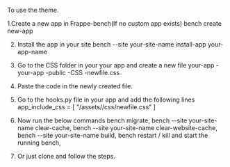 To use the theme.

1.Create a new app in Frappe-bench(If no custom app exists)
    bench create new-app <app-name>

2. Install the app in your site
    bench --site your-site-name install-app your-app-name

3. Go to the CSS folder in your your app and create a new file
    your-app
        -your-app
            -public
                -CSS
                    -newfile.css

4. Paste the code in the newly created file.

5. Go to the hooks.py file in your app and add the following lines
    app_include_css = [
    "/assets/<your-app-name>/css/newfile.css"
]

6. Now run the below commands
    bench migrate, 
    bench --site your-site-name clear-cache, 
    bench --site your-site-name clear-website-cache, 
    bench --site your-site-name build, 
    bench restart / kill and start the running bench,

7. Or just clone and follow the steps.
